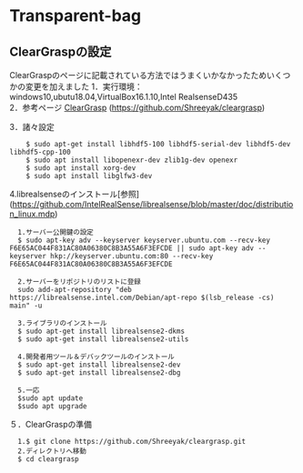 # Transparent-bag

## ClearGraspの設定
ClearGraspのページに記載されている方法ではうまくいかなかったためいくつかの変更を加えました 
1．実行環境：windows10,ubutu18.04,VirtualBox16.1.10,Intel RealsenseD435  
2．参考ページ
[ClearGrasp](https://github.com/Shreeyak/cleargrasp) (https://github.com/Shreeyak/cleargrasp)  

3．諸々設定 
~~~
    $ sudo apt-get install libhdf5-100 libhdf5-serial-dev libhdf5-dev libhdf5-cpp-100  
    $ sudo apt install libopenexr-dev zlib1g-dev openexr  
    $ sudo apt install xorg-dev  
    $ sudo apt install libglfw3-dev  
~~~    
4.librealsenseのインストール[参照] (https://github.com/IntelRealSense/librealsense/blob/master/doc/distribution_linux.mdp) 
~~~
  1.サーバー公開鍵の設定  
  $ sudo apt-key adv --keyserver keyserver.ubuntu.com --recv-key F6E65AC044F831AC80A06380C8B3A55A6F3EFCDE || sudo apt-key adv --keyserver hkp://keyserver.ubuntu.com:80 --recv-key F6E65AC044F831AC80A06380C8B3A55A6F3EFCDE  
  
  2.サーバーをリポジトリのリストに登録
  sudo add-apt-repository "deb https://librealsense.intel.com/Debian/apt-repo $(lsb_release -cs) main" -u  
  
  3.ライブラリのインストール
  $ sudo apt-get install librealsense2-dkms               
  $ sudo apt-get install librealsense2-utils
  
  4.開発者用ツール＆デバックツールのインストール
  $ sudo apt-get install librealsense2-dev               
  $ sudo apt-get install librealsense2-dbg
  
  5.一応
  $sudo apt update
  $sudo apt upgrade
~~~

５．ClearGraspの準備
~~~
  1.$ git clone https://github.com/Shreeyak/cleargrasp.git  
  2.ディレクトリへ移動
  $ cd cleargrasp                                        
  
~~~

